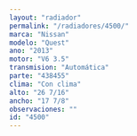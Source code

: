 ```yaml
---
layout: "radiador"
permalink: "/radiadores/4500/"
marca: "Nissan"
modelo: "Quest"
ano: "2013"
motor: "V6 3.5"
transmision: "Automática"
parte: "438455"
clima: "Con clima"
alto: "26 7/16"
ancho: "17 7/8"
observaciones: ""
id: "4500"
---
```


